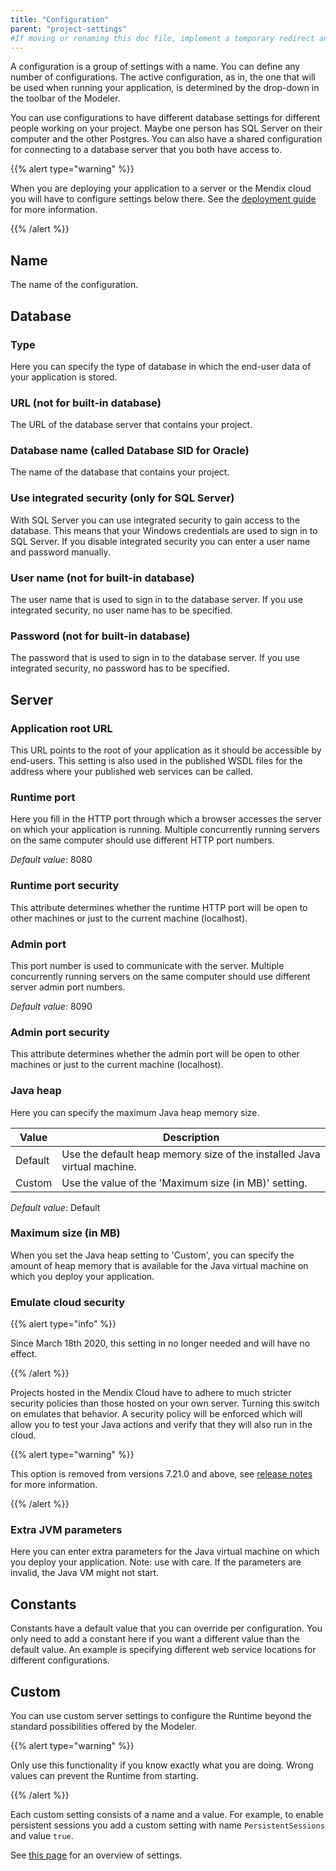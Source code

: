```yaml
---
title: "Configuration"
parent: "project-settings"
#If moving or renaming this doc file, implement a temporary redirect and let the respective team know they should update the URL in the product. See Mapping to Products for more details.
---
```



A configuration is a group of settings with a name. You can define any number of configurations. The active configuration, as in, the one that will be used when running your application, is determined by the drop-down in the toolbar of the Modeler.

You can use configurations to have different database settings for different people working on your project. Maybe one person has SQL Server on their computer and the other Postgres. You can also have a shared configuration for connecting to a database server that you both have access to.

{{% alert type="warning" %}}

When you are deploying your application to a server or the Mendix cloud you will have to configure settings below there. See the [deployment guide](/developerportal/deploy/mendix-cloud-deploy) for more information.

{{% /alert %}}

## Name

The name of the configuration.

## Database

### Type

Here you can specify the type of database in which the end-user data of your application is stored.

### URL (not for built-in database)

The URL of the database server that contains your project.

### Database name (called Database SID for Oracle)

The name of the database that contains your project.

### Use integrated security (only for SQL Server)

With SQL Server you can use integrated security to gain access to the database. This means that your Windows credentials are used to sign in to SQL Server. If you disable integrated security you can enter a user name and password manually.

### User name (not for built-in database)

The user name that is used to sign in to the database server. If you use integrated security, no user name has to be specified.

### Password (not for built-in database)

The password that is used to sign in to the database server. If you use integrated security, no password has to be specified.

## Server

### Application root URL

This URL points to the root of your application as it should be accessible by end-users. This setting is also used in the published WSDL files for the address where your published web services can be called.

### Runtime port

Here you fill in the HTTP port through which a browser accesses the server on which your application is running. Multiple concurrently running servers on the same computer should use different HTTP port numbers.

_Default value_: 8080

### Runtime port security

This attribute determines whether the runtime HTTP port will be open to other machines or just to the current machine (localhost).

### Admin port

This port number is used to communicate with the server. Multiple concurrently running servers on the same computer should use different server admin port numbers.

_Default value_: 8090

### Admin port security

This attribute determines whether the admin port will be open to other machines or just to the current machine (localhost).

### Java heap

Here you can specify the maximum Java heap memory size.

| Value | Description |
| --- | --- |
| Default | Use the default heap memory size of the installed Java virtual machine. |
| Custom | Use the value of the 'Maximum size (in MB)' setting. |

_Default value_: Default

### Maximum size (in MB)

When you set the Java heap setting to 'Custom', you can specify the amount of heap memory that is available for the Java virtual machine on which you deploy your application.

### Emulate cloud security

{{% alert type="info" %}}

Since March 18th 2020, this setting in no longer needed and will have no effect.

{{% /alert %}}

Projects hosted in the Mendix Cloud have to adhere to much stricter security policies than those hosted on your own server. Turning this switch on emulates that behavior. A security policy will be enforced which will allow you to test your Java actions and verify that they will also run in the cloud.

{{% alert type="warning" %}}

This option is removed from versions 7.21.0 and above, see [release notes](/releasenotes/studio-pro/7.21#62223) for more information.

{{% /alert %}}

### Extra JVM parameters

Here you can enter extra parameters for the Java virtual machine on which you deploy your application. Note: use with care. If the parameters are invalid, the Java VM might not start.

## Constants

Constants have a default value that you can override per configuration. You only need to add a constant here if you want a different value than the default value. An example is specifying different web service locations for different configurations.

## Custom

You can use custom server settings to configure the Runtime beyond the standard possibilities offered by the Modeler.

{{% alert type="warning" %}}

Only use this functionality if you know exactly what you are doing. Wrong values can prevent the Runtime from starting.

{{% /alert %}}

Each custom setting consists of a name and a value. For example, to enable persistent sessions you add a custom setting with name `PersistentSessions` and value `true`.

See [this page](custom-settings) for an overview of settings.
